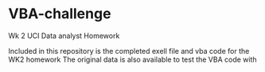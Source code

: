 # VBA-challenge
Wk 2 UCI Data analyst Homework

Included in this repository is the completed exell file and vba code for the WK2 homework
The original data is also available to test the VBA code with
